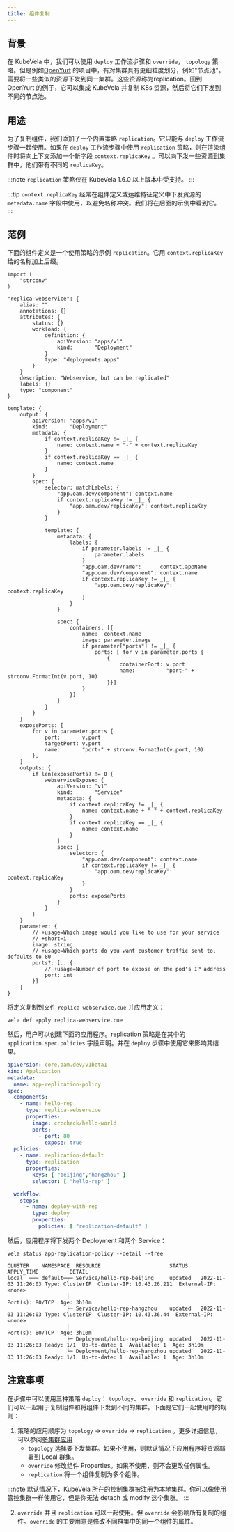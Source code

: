 ```yaml
---
title: 组件复制
---
```


## 背景

在 KubeVela 中，我们可以使用 `deploy` 工作流步骤和 `override`， `topology` 策略。但是例如[OpenYurt](https://openyurt.io)
的项目中，有对集群具有更细粒度划分，例如"节点池"。需要将一些类似的资源下发到同一集群。这些资源称为replication。回到 OpenYurt
的例子，它可以集成 KubeVela 并复制 K8s 资源，然后将它们下发到不同的节点池。

## 用途

为了复制组件，我们添加了一个内置策略 `replication`。它只能与 `deploy` 工作流步骤一起使用。如果在 `deploy`
工作流步骤中使用 `replication` 策略，则在渲染组件时将向上下文添加一个新字段 `context.replicaKey`
。可以向下发一些资源到集群中，他们带有不同的 `replicaKey`。

:::note
`replication` 策略仅在 KubeVela 1.6.0 以上版本中受支持。
:::

:::tip
`context.replicaKey` 经常在组件定义或运维特征定义中下发资源的 `metadata.name` 字段中使用，以避免名称冲突。我们将在后面的示例中看到它。
:::

## 范例

下面的组件定义是一个使用策略的示例 `replication`。它用 `context.replicaKey` 给的名称加上后缀。

```cue
import (
	"strconv"
)

"replica-webservice": {
	alias: ""
	annotations: {}
	attributes: {
		status: {}
		workload: {
			definition: {
				apiVersion: "apps/v1"
				kind:       "Deployment"
			}
			type: "deployments.apps"
		}
	}
	description: "Webservice, but can be replicated"
	labels: {}
	type: "component"
}

template: {
	output: {
		apiVersion: "apps/v1"
		kind:       "Deployment"
		metadata: {
			if context.replicaKey != _|_ {
				name: context.name + "-" + context.replicaKey
			}
			if context.replicaKey == _|_ {
				name: context.name
			}
		}
		spec: {
			selector: matchLabels: {
				"app.oam.dev/component": context.name
				if context.replicaKey != _|_ {
					"app.oam.dev/replicaKey": context.replicaKey
				}
			}

			template: {
				metadata: {
					labels: {
						if parameter.labels != _|_ {
							parameter.labels
						}
						"app.oam.dev/name":      context.appName
						"app.oam.dev/component": context.name
						if context.replicaKey != _|_ {
							"app.oam.dev/replicaKey": context.replicaKey
						}
					}
				}

				spec: {
					containers: [{
						name:  context.name
						image: parameter.image
						if parameter["ports"] != _|_ {
							ports: [ for v in parameter.ports {
								{
									containerPort: v.port
									name:          "port-" + strconv.FormatInt(v.port, 10)
								}}]
						}
					}]
				}
			}
		}
	}
	exposePorts: [
		for v in parameter.ports {
			port:       v.port
			targetPort: v.port
			name:       "port-" + strconv.FormatInt(v.port, 10)
		},
	]
	outputs: {
		if len(exposePorts) != 0 {
			webserviceExpose: {
				apiVersion: "v1"
				kind:       "Service"
				metadata: {
					if context.replicaKey != _|_ {
						name: context.name + "-" + context.replicaKey
					}
					if context.replicaKey == _|_ {
						name: context.name
					}
				}
				spec: {
					selector: {
						"app.oam.dev/component": context.name
						if context.replicaKey != _|_ {
							"app.oam.dev/replicaKey": context.replicaKey
						}
					}
					ports: exposePorts
				}
			}
		}
	}
	parameter: {
		// +usage=Which image would you like to use for your service
		// +short=i
		image: string
		// +usage=Which ports do you want customer traffic sent to, defaults to 80
		ports?: [...{
			// +usage=Number of port to expose on the pod's IP address
			port: int
		}]
	}
}
```

将定义复制到文件 `replica-webservice.cue` 并应用定义：

```shell
vela def apply replica-webservice.cue
```

然后，用户可以创建下面的应用程序。replication 策略是在其中的 `application.spec.policies` 字段声明。并在 `deploy`
步骤中使用它来影响其结果。

```yaml
apiVersion: core.oam.dev/v1beta1
kind: Application
metadata:
  name: app-replication-policy
spec:
  components:
    - name: hello-rep
      type: replica-webservice
      properties:
        image: crccheck/hello-world
        ports:
          - port: 80
            expose: true
  policies:
    - name: replication-default
      type: replication
      properties:
        keys: [ "beijing","hangzhou" ]
        selector: [ "hello-rep" ]

  workflow:
    steps:
      - name: deploy-with-rep
        type: deploy
        properties:
          policies: [ "replication-default" ]
```

然后，应用程序将下发两个 Deployment 和两个 Service：

```shell
vela status app-replication-policy --detail --tree
```

```shell
CLUSTER    NAMESPACE  RESOURCE                      STATUS    APPLY_TIME          DETAIL
local  ─── default─┬─ Service/hello-rep-beijing     updated   2022-11-03 11:26:03 Type: ClusterIP  Cluster-IP: 10.43.26.211  External-IP: <none>
                   │                                                              Port(s): 80/TCP  Age: 3h10m
                   ├─ Service/hello-rep-hangzhou    updated   2022-11-03 11:26:03 Type: ClusterIP  Cluster-IP: 10.43.36.44  External-IP: <none>
                   │                                                              Port(s): 80/TCP  Age: 3h10m
                   ├─ Deployment/hello-rep-beijing  updated   2022-11-03 11:26:03 Ready: 1/1  Up-to-date: 1  Available: 1  Age: 3h10m
                   └─ Deployment/hello-rep-hangzhou updated   2022-11-03 11:26:03 Ready: 1/1  Up-to-date: 1  Available: 1  Age: 3h10m
```

## 注意事项

在步骤中可以使用三种策略 `deploy`： `topology`、 `override` 和 `replication`。它们可以一起用于复制组件和将组件下发到不同的集群。下面是它们一起使用时的规则：

1. 策略的应用顺序为 `topology` -> `override` -> `replication`
   。更多详细信息，可以参阅[多集群应用](../../case-studies/multi-cluster)
   - `topology` 选择要下发集群。如果不使用，则默认情况下应用程序将资源部署到 Local 群集。
   - `override` 修改组件 Properties。如果不使用，则不会更改任何属性。
   - `replication` 将一个组件复制为多个组件。

:::note
默认情况下，KubeVela 所在的控制集群被注册为本地集群。你可以像使用管控集群一样使用它，但是你无法 detach 或 modify 这个集群。
:::

2. `override` 并且 `replication` 可以一起使用。但 `override` 会影响所有复制的组件。`override` 的主要用意是修改不同群集中的同一个组件的属性。
